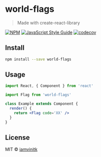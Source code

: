 # world-flags

> Made with create-react-library

[![NPM](https://img.shields.io/npm/v/@iamvinitk/world-flags.svg)](https://www.npmjs.com/package/@iamvinitk/world-flags) [![JavaScript Style Guide](https://img.shields.io/badge/code_style-standard-brightgreen.svg)](https://standardjs.com) [![codecov](https://codecov.io/gh/iamvinitk/world-flags/branch/master/graph/badge.svg)](https://codecov.io/gh/iamvinitk/world-flags)


## Install

```bash
npm install --save world-flags
```

## Usage

```jsx
import React, { Component } from 'react'

import Flag from 'world-flags'

class Example extends Component {
  render() {
    return <Flag code='XX' />
  }
}
```

## License

MIT © [iamvinitk](https://github.com/iamvinitk)
